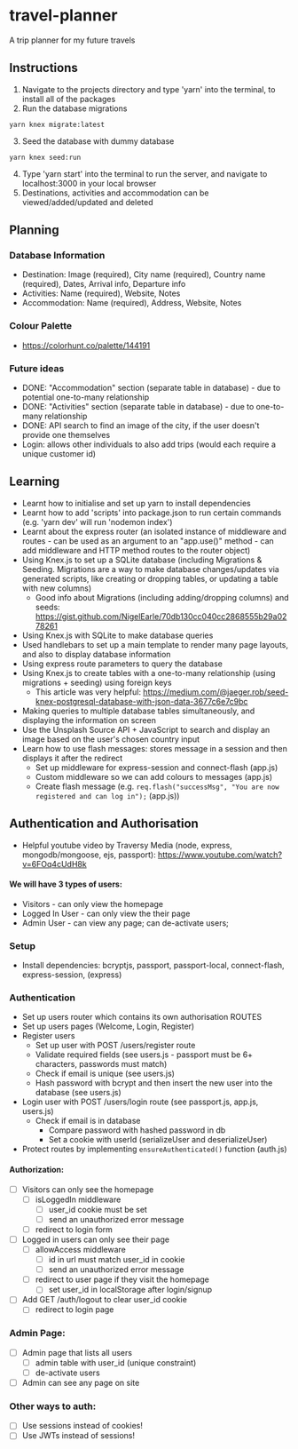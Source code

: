# travel-planner
A trip planner for my future travels

## Instructions
1. Navigate to the projects directory and type 'yarn' into the terminal, to install all of the packages
2. Run the database migrations
```
yarn knex migrate:latest
```
3. Seed the database with dummy database
```
yarn knex seed:run
```
4. Type 'yarn start' into the terminal to run the server, and navigate to localhost:3000 in your local browser
5. Destinations, activities and accommodation can be viewed/added/updated and deleted

## Planning
### Database Information
* Destination: Image (required), City name (required), Country name (required), Dates, Arrival info, Departure info
* Activities: Name (required), Website, Notes
* Accommodation: Name (required), Address, Website, Notes

### Colour Palette
* https://colorhunt.co/palette/144191

### Future ideas
* DONE: "Accommodation" section (separate table in database) - due to potential one-to-many relationship
* DONE: "Activities" section (separate table in database) - due to one-to-many relationship
* DONE: API search to find an image of the city, if the user doesn't provide one themselves
* Login: allows other individuals to also add trips (would each require a unique customer id)

## Learning
* Learnt how to initialise and set up yarn to install dependencies
* Learnt how to add 'scripts' into package.json to run certain commands (e.g. 'yarn dev' will run 'nodemon index')
* Learnt about the express router (an isolated instance of middleware and routes - can be used as an argument to an "app.use()" method - can add middleware and HTTP method routes to the router object)
* Using Knex.js to set up a SQLite database (including Migrations & Seeding. Migrations are a way to make database changes/updates via generated scripts, like creating or dropping tables, or updating a table with new columns)
	* Good info about Migrations (including adding/dropping columns) and seeds: https://gist.github.com/NigelEarle/70db130cc040cc2868555b29a0278261
* Using Knex.js with SQLite to make database queries
* Used handlebars to set up a main template to render many page layouts, and also to display database information
* Using express route parameters to query the database
* Using Knex.js to create tables with a one-to-many relationship (using migrations + seeding) using foreign keys
	* This article was very helpful: https://medium.com/@jaeger.rob/seed-knex-postgresql-database-with-json-data-3677c6e7c9bc
* Making queries to multiple database tables simultaneously, and displaying the information on screen
* Use the Unsplash Source API + JavaScript to search and display an image based on the user's chosen country input
* Learn how to use flash messages: stores message in a session and then displays it after the redirect
	* Set up middleware for express-session and connect-flash (app.js)
	* Custom middleware so we can add colours to messages (app.js)
	* Create flash message (e.g. ``` req.flash("successMsg", "You are now registered and can log in"); ``` (app.js))



## Authentication and Authorisation
* Helpful youtube video by Traversy Media (node, express, mongodb/mongoose, ejs, passport): https://www.youtube.com/watch?v=6FOq4cUdH8k

#### We will have 3 types of users:
* Visitors - can only view the homepage
* Logged In User - can only view the their page
* Admin User - can view any page; can de-activate users;

### Setup
* Install dependencies: bcryptjs, passport, passport-local, connect-flash, express-session, (express)

### Authentication
* Set up users router which contains its own authorisation ROUTES
* Set up users pages (Welcome, Login, Register)
* Register users
	* Set up user with POST /users/register route
	* Validate required fields (see users.js - passport must be 6+ characters, passwords must match)
	* Check if email is unique (see users.js)
	* Hash password with bcrypt and then insert the new user into the database (see users.js)
* Login user with POST /users/login route (see passport.js, app.js, users.js)
	* Check if email is in database
		* Compare password with hashed password in db
		* Set a cookie with userId (serializeUser and deserializeUser)
* Protect routes by implementing ``` ensureAuthenticated() ``` function (auth.js)



#### Authorization:
* [ ] Visitors can only see the homepage
	* [ ] isLoggedIn middleware
		* [ ] user_id cookie must be set
		* [ ] send an unauthorized error message
	* [ ] redirect to login form
* [ ] Logged in users can only see their page
	* [ ] allowAccess middleware
		* [ ] id in url must match user_id in cookie
 		* [ ] send an unauthorized error message
	* [ ] redirect to user page if they visit the homepage
		* [ ] set user_id in localStorage after login/signup
* [ ] Add GET /auth/logout to clear user_id cookie
	* [ ] redirect to login page

### Admin Page:
* [ ] Admin page that lists all users
	* [ ] admin table with user_id (unique constraint)
	* [ ] de-activate users
* [ ] Admin can see any page on site

### Other ways to auth:
* [ ] Use sessions instead of cookies!
* [ ] Use JWTs instead of sessions!

